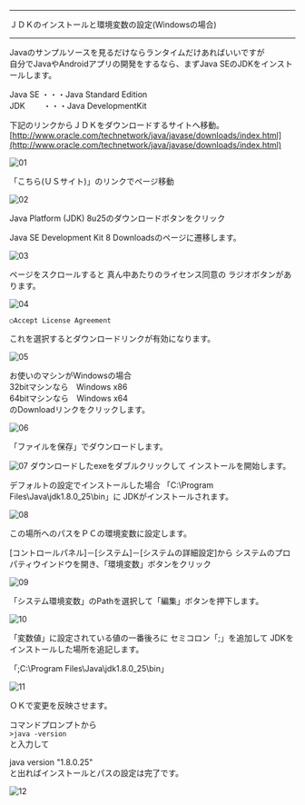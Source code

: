 ***
ＪＤＫのインストールと環境変数の設定(Windowsの場合)
***

Javaのサンプルソースを見るだけならランタイムだけあればいいですが  
自分でJavaやAndroidアプリの開発をするなら、まずJava SEのJDKをインストールします。

 Java SE ・・・Java Standard Edition  
 JDK　　   ・・・Java DevelopmentKit  

下記のリンクからＪＤＫをダウンロードするサイトへ移動。  
[http://www.oracle.com/technetwork/java/javase/downloads/index.html](http://www.oracle.com/technetwork/java/javase/downloads/index.html)

![01](https://github.com/miyake-yasunaga/JDK_INSTALL/blob/master/images/01.png)

「こちら(ＵＳサイト)」のリンクでページ移動

![02](https://github.com/miyake-yasunaga/JDK_INSTALL/blob/master/images/02.png)

Java Platform (JDK) 8u25のダウンロードボタンをクリック

Java SE Development Kit 8 Downloadsのページに遷移します。

![03](https://github.com/miyake-yasunaga/JDK_INSTALL/blob/master/images/03.png)

ページをスクロールすると
真ん中あたりのライセンス同意の
ラジオボタンがあります。

![04](https://github.com/miyake-yasunaga/JDK_INSTALL/blob/master/images/04.png)

```○Accept License Agreement```

これを選択するとダウンロードリンクが有効になります。

![05](https://github.com/miyake-yasunaga/JDK_INSTALL/blob/master/images/05.png)

お使いのマシンがWindowsの場合  
32bitマシンなら　Windows x86  
64bitマシンなら　Windows x64  
のDownloadリンクをクリックします。


![06](https://github.com/miyake-yasunaga/JDK_INSTALL/blob/master/images/06.png)

「ファイルを保存」でダウンロードします。

![07](https://github.com/miyake-yasunaga/JDK_INSTALL/blob/master/images/07.png)
ダウンロードしたexeをダブルクリックして
インストールを開始します。

デフォルトの設定でインストールした場合
「C:\Program Files\Java\jdk1.8.0_25\bin」に
JDKがインストールされます。

![08](https://github.com/miyake-yasunaga/JDK_INSTALL/blob/master/images/08.png)

この場所へのパスをＰＣの環境変数に設定します。

[コントロールパネル]－[システム]－[システムの詳細設定]から
システムのプロパティウインドウを開き、「環境変数」ボタンをクリック

![09](https://github.com/miyake-yasunaga/JDK_INSTALL/blob/master/images/09.png)

「システム環境変数」のPathを選択して「編集」ボタンを押下します。

![10](https://github.com/miyake-yasunaga/JDK_INSTALL/blob/master/images/10.png)

「変数値」に設定されている値の一番後ろに
セミコロン「;」を追加して
JDKをインストールした場所を追記します。

 「;C:\Program Files\Java\jdk1.8.0_25\bin」

![11](https://github.com/miyake-yasunaga/JDK_INSTALL/blob/master/images/11.png)

ＯＫで変更を反映させます。


コマンドプロンプトから  
```>java -version```   
と入力して

 java version "1.8.0.25"  
と出ればインストールとパスの設定は完了です。

![12](https://github.com/miyake-yasunaga/JDK_INSTALL/blob/master/images/12.png)

